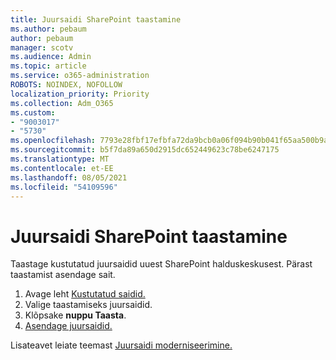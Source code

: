 ```yaml
---
title: Juursaidi SharePoint taastamine
ms.author: pebaum
author: pebaum
manager: scotv
ms.audience: Admin
ms.topic: article
ms.service: o365-administration
ROBOTS: NOINDEX, NOFOLLOW
localization_priority: Priority
ms.collection: Adm_O365
ms.custom:
- "9003017"
- "5730"
ms.openlocfilehash: 7793e28fbf17efbfa72da9bcb0a06f094b90b041f65aa500b9ab85010c234a02
ms.sourcegitcommit: b5f7da89a650d2915dc652449623c78be6247175
ms.translationtype: MT
ms.contentlocale: et-EE
ms.lasthandoff: 08/05/2021
ms.locfileid: "54109596"
---
```

# <a name="restore-the-sharepoint-root-site"></a>Juursaidi SharePoint taastamine

Taastage kustutatud juursaidid uuest SharePoint halduskeskusest. Pärast taastamist asendage sait.

1. Avage leht [Kustutatud saidid.](https://admin.microsoft.com/sharepoint?page=recycleBin&modern=true) 
2. Valige taastamiseks juursaidid.
3. Klõpsake **nuppu Taasta**.
4. [Asendage juursaidid.](https://docs.microsoft.com/sharepoint/troubleshoot/sites/url-that-resides-under-root-site-collection-is-broken)

Lisateavet leiate teemast [Juursaidi moderniseerimine.](https://docs.microsoft.com/sharepoint/modern-root-site)
